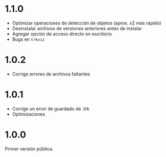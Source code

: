 # 1.1.0

- Optimizar operaciones de detección de objetos (aprox. x2 más rápido)
- Desinstalar archivos de versiones anteriores antes de instalar
- Agregar opción de acceso directo en escritorio
- Bugs en `trkviz`
# 1.0.2

- Corrige errores de archivos faltantes

# 1.0.1

- Corrige un error de guardado de .trk
- Optimizaciones
# 1.0.0

Primer versión pública.
